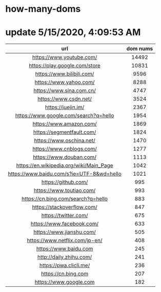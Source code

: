 # how-many-doms

# update 5/15/2020, 4:09:53 AM

url | dom nums
:-: | :-:
https://www.youtube.com/ | 14492
https://play.google.com/store | 10831
https://www.bilibili.com/ | 9596
https://www.yahoo.com/ | 8288
https://www.sina.com.cn/ | 4747
https://www.csdn.net/ | 3524
https://juejin.im/ | 2367
https://www.google.com/search?q=hello | 1954
https://www.amazon.com/ | 1869
https://segmentfault.com/ | 1824
https://www.oschina.net/ | 1470
https://www.cnblogs.com/ | 1277
https://www.douban.com/ | 1113
https://en.wikipedia.org/wiki/Main_Page | 1042
https://www.baidu.com/s?ie=UTF-8&wd=hello | 1021
https://github.com/ | 995
https://www.toutiao.com/ | 993
https://cn.bing.com/search?q=hello | 883
https://stackoverflow.com/ | 847
https://twitter.com/ | 675
https://www.facebook.com/ | 633
https://www.jianshu.com/ | 505
https://www.netflix.com/jp-en/ | 408
https://www.baidu.com | 245
http://daily.zhihu.com/ | 241
https://pwa.clicli.me/ | 236
https://cn.bing.com | 207
https://www.google.com | 182
